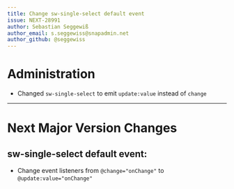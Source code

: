 ```yaml
---
title: Change sw-single-select default event
issue: NEXT-28991
author: Sebastian Seggewiß
author_email: s.seggewiss@snapadmin.net
author_github: @seggewiss
---
```

# Administration
* Changed `sw-single-select` to emit `update:value` instead of `change`
___
# Next Major Version Changes
## sw-single-select default event:
* Change event listeners from `@change="onChange"` to `@update:value="onChange"`
